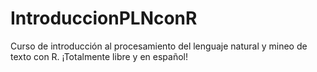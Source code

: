 # IntroduccionPLNconR
Curso de introducción al procesamiento del lenguaje natural y mineo de texto con R. ¡Totalmente libre y en español!
